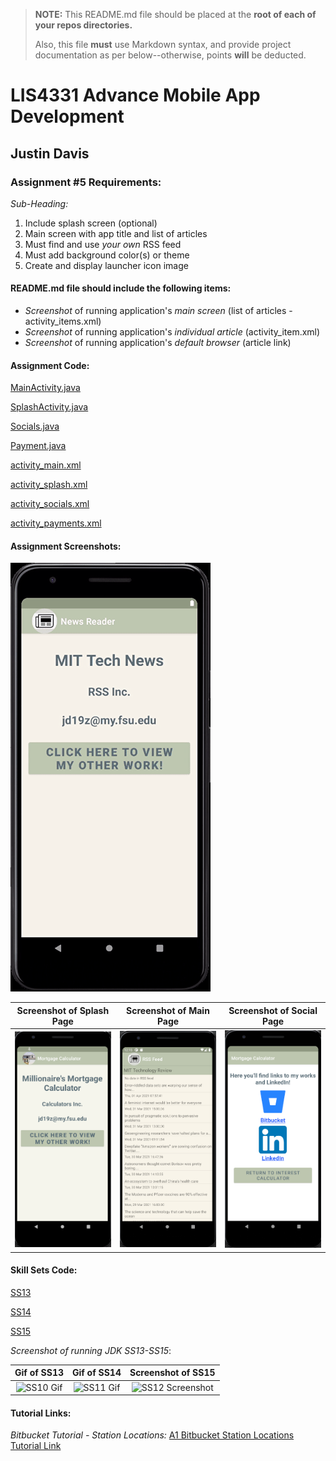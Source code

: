 > **NOTE:** This README.md file should be placed at the **root of each of your repos directories.**
>
>Also, this file **must** use Markdown syntax, and provide project documentation as per below--otherwise, points **will** be deducted.
>

# LIS4331 Advance Mobile App Development

## Justin Davis

### Assignment #5 Requirements:

*Sub-Heading:*

1. Include splash screen (optional)
2. Main screen with app title and list of articles
3. Must find and use *your own* RSS feed
4. Must add background color(s) or theme
5. Create and display launcher icon image

#### README.md file should include the following items:

* *Screenshot* of running application's *main screen* (list of articles - activity_items.xml)
* *Screenshot* of running application's *individual article* (activity_item.xml)
* *Screenshot* of running application's *default browser* (article link)

#### Assignment Code:

[MainActivity.java](docs/MainActivity.java)

[SplashActivity.java](docs/SplashActivity.java)

[Socials.java](docs/Socials.java)

[Payment.java](docs/Payments.java)

[activity_main.xml](docs/activity_main.xml)

[activity_splash.xml](docs/activity_splash.xml)

[activity_socials.xml](docs/activity_socials.xml)

[activity_payments.xml](docs/activity_payments.xml)

#### Assignment Screenshots:

![Gif of Application](img/app.gif)

Screenshot of Splash Page             |  Screenshot of Main Page           | Screenshot of Social Page         
:-------------------------:|:-------------------------:|:------------------------------------------------:
![Splash Page Screenshot](img/splash.png)  |  ![Main Page Screenshot](img/main.png)  | ![Social Page  Screenshot](img/social.png)

#### Skill Sets Code:

[SS13](docs/TravelTime.java)

[SS14](docs/productDemo.java)

[SS15](docs/Product.java)

*Screenshot of running JDK SS13-SS15*:

Gif of SS13             |  Gif of SS14             | Screenshot of SS15          
:-------------------------:|:-------------------------:|:------------------------------------------------:
![SS10 Gif](img/ss10.gif)  |  ![SS11 Gif](img/ss11.gif)  | ![SS12 Screenshot](img/ss10.gif)

#### Tutorial Links:

*Bitbucket Tutorial - Station Locations:*
[A1 Bitbucket Station Locations Tutorial Link](https://bitbucket.org/jd19z/bitbucketstationlocations/ "Bitbucket Station Locations")